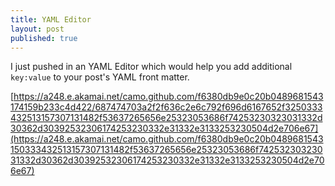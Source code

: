 ```yaml
---
title: YAML Editor
layout: post
published: true
---
```

I just pushed in an YAML Editor which would help you add additional `key:value` to your post's YAML front matter.

[https://a248.e.akamai.net/camo.github.com/f6380db9e0c20b0489681543174159b233c4d422/687474703a2f2f636c2e6c792f696d6167652f3250333432513157307131482f53637265656e25323053686f74253230323031332d30362d30392532306174253230332e31332e3133253230504d2e706e67](https://a248.e.akamai.net/camo.github.com/f6380db9e0c20b0489681543150333432513157307131482f53637265656e25323053686f74253230323031332d30362d30392532306174253230332e31332e3133253230504d2e706e67)